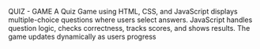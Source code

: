 QUIZ - GAME
A Quiz Game using HTML, CSS, and JavaScript displays multiple-choice questions where users select answers. JavaScript handles question logic, checks correctness, tracks scores, and shows results. The game updates dynamically as users progress
